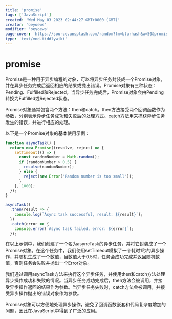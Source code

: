 ```yaml
---
title: 'promise'
tags: ['JavaScript']
created: 'Wed May 03 2023 02:44:27 GMT+0000 (GMT)'
creator: 'oeyoews'
modifier: 'oeyoews'
page-cover: 'https://source.unsplash.com/random?fm=blurhash&w=50&promise'
type: 'text/vnd.tiddlywiki'
---
```


# promise

Promise是一种用于异步编程的对象，可以将异步任务封装成一个Promise对象，并在异步任务完成后返回相应的结果或抛出错误。Promise对象有三种状态：Pending、Fulfilled和Rejected。当异步任务完成后，Promise对象会由Pending转换为Fulfilled或Rejected状态。

Promise对象通常包含两个方法：then和catch。then方法接受两个回调函数作为参数，分别表示异步任务成功和失败后的处理方式。catch方法用来捕获异步任务发生的错误，并进行相应的处理。

以下是一个Promise对象的基本使用示例：

```javascript
function asyncTask() {
  return new Promise((resolve, reject) => {
    setTimeout(() => {
      const randomNumber = Math.random();
      if (randomNumber > 0.5) {
        resolve(randomNumber);
      } else {
        reject(new Error("Random number is too small"));
      }
    }, 1000);
  });
}

asyncTask()
  .then(result => {
    console.log(`Async task successful, result: ${result}`);
  })
  .catch(error => {
    console.error(`Async task failed, error: ${error}`);
  });
```

在以上示例中，我们创建了一个名为asyncTask的异步任务，并将它封装成了一个Promise对象。在这个任务中，我们使用setTimeout模拟了一个耗时1秒的异步操作，并随机生成了一个数值，当数值大于0.5时，任务会成功完成并返回随机数值，否则任务会失败并抛出一个Error对象。

我们通过调用asyncTask方法来执行这个异步任务，并使用then和catch方法处理异步操作成功和失败的情况。当异步任务成功完成后，then方法会被调用，并接受异步操作返回的结果作为参数。当异步任务失败时，catch方法会被调用，并接受异步操作抛出的错误对象作为参数。

Promise对象可以方便地处理异步操作，避免了回调函数嵌套和代码复杂度增加的问题，因此在JavaScript中得到了广泛的应用。
